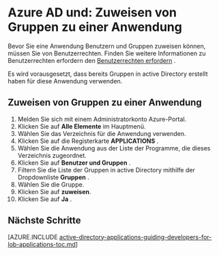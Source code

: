 <properties
    pageTitle="Azure AD und: Zuweisen von Gruppen zu einer Anwendung | Microsoft Azure"
    description="Wie Sie Zuordnung für Azure Applications implementieren."
    services="active-directory"
    documentationCenter=""
    authors="IHenkel"
    manager="femila"
    editor=""/>

<tags
    ms.service="active-directory"
    ms.workload="identity"
    ms.tgt_pltfrm="na"
    ms.devlang="na"
    ms.topic="article"
    ms.date="12/03/2015"
    ms.author="inhenk"/>

# <a name="azure-ad-and-applications-assigning-groups-to-an-application"></a>Azure AD und: Zuweisen von Gruppen zu einer Anwendung
Bevor Sie eine Anwendung Benutzern und Gruppen zuweisen können, müssen Sie von Benutzerrechten. Finden Sie weitere Informationen zu Benutzerrechten erfordern den [Benutzerrechten erfordern](active-directory-applications-guiding-developers-requiring-user-assignment.md) .

Es wird vorausgesetzt, dass bereits Gruppen in active Directory erstellt haben für diese Anwendung verwenden.

## <a name="assigning-groups-to-an-application"></a>Zuweisen von Gruppen zu einer Anwendung
1. Melden Sie sich mit einem Administratorkonto Azure-Portal.
2. Klicken Sie auf **Alle Elemente** im Hauptmenü.
3. Wählen Sie das Verzeichnis für die Anwendung verwenden.
4. Klicken Sie auf die Registerkarte **APPLICATIONS** .
5. Wählen Sie die Anwendung aus der Liste der Programme, die dieses Verzeichnis zugeordnet.
6. Klicken Sie auf **Benutzer und Gruppen** .
7. Filtern Sie die Liste der Gruppen in active Directory mithilfe der Dropdownliste **Gruppen** .
8. Wählen Sie die Gruppe.
9. Klicken Sie auf **zuweisen**.
10. Klicken Sie auf **Ja** .

## <a name="next-steps"></a>Nächste Schritte
[AZURE.INCLUDE [active-directory-applications-guiding-developers-for-lob-applications-toc.md](../../includes/active-directory-applications-guiding-developers-for-lob-applications-toc.md)]
